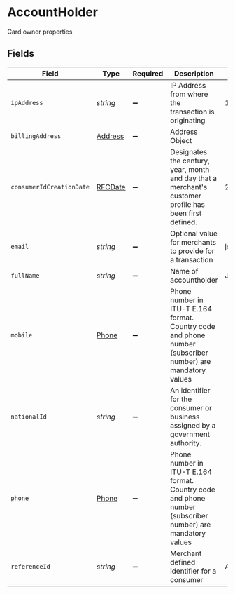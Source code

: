 # AccountHolder

Card owner properties


## Fields

| Field                                                                                                      | Type                                                                                                       | Required                                                                                                   | Description                                                                                                | Example                                                                                                    |
| ---------------------------------------------------------------------------------------------------------- | ---------------------------------------------------------------------------------------------------------- | ---------------------------------------------------------------------------------------------------------- | ---------------------------------------------------------------------------------------------------------- | ---------------------------------------------------------------------------------------------------------- |
| `ipAddress`                                                                                                | *string*                                                                                                   | :heavy_minus_sign:                                                                                         | IP Address from where the transaction is originating                                                       | 127.0.0.1                                                                                                  |
| `billingAddress`                                                                                           | [Address](../../models/shared/address.md)                                                                  | :heavy_minus_sign:                                                                                         | Address Object                                                                                             |                                                                                                            |
| `consumerIdCreationDate`                                                                                   | [RFCDate](../../types/rfcdate.md)                                                                          | :heavy_minus_sign:                                                                                         | Designates the century, year, month and day that a merchant's customer profile has been first defined.     | 2020-09-20                                                                                                 |
| `email`                                                                                                    | *string*                                                                                                   | :heavy_minus_sign:                                                                                         | Optional value for merchants to provide for a transaction                                                  | john.doe@email.xyz                                                                                         |
| `fullName`                                                                                                 | *string*                                                                                                   | :heavy_minus_sign:                                                                                         | Name of accountholder                                                                                      | Jane Doe                                                                                                   |
| `mobile`                                                                                                   | [Phone](../../models/shared/phone.md)                                                                      | :heavy_minus_sign:                                                                                         | Phone number in ITU-T E.164 format. Country code and phone number (subscriber number) are mandatory values |                                                                                                            |
| `nationalId`                                                                                               | *string*                                                                                                   | :heavy_minus_sign:                                                                                         | An identifier for the consumer or business assigned by a government authority.                             |                                                                                                            |
| `phone`                                                                                                    | [Phone](../../models/shared/phone.md)                                                                      | :heavy_minus_sign:                                                                                         | Phone number in ITU-T E.164 format. Country code and phone number (subscriber number) are mandatory values |                                                                                                            |
| `referenceId`                                                                                              | *string*                                                                                                   | :heavy_minus_sign:                                                                                         | Merchant defined identifier for a consumer                                                                 | AB12345678                                                                                                 |